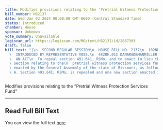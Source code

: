 ```yaml
---
title: Modifies provisions relating to the 'Pretrial Witness Protection Services Fund'
bill_number: HB2137
date: Wed Jan 03 2024 00:00:00 GMT-0600 (Central Standard Time)
status: Introduced
chamber: House
sponsor: Unknown
vote_summary: Unavailable
legiscan_url: https://legiscan.com/MO/text/HB2137/id/2867393
draft: false
bill_text: "|\n  SECOND REGULAR SESSION\n  HOUSE BILL NO. 2137\n  102ND GENERAL ASSEMBLY\n\
  \  INTRODUCED BY REPRESENTATIVE VOSS.\n  4828H.01I DANARADEMANMILLER,ChiefClerk\n\
  \  AN ACT\n  To repeal section 491.641, RSMo, and to enact in lieu thereof one new\
  \ section relating to the\n  pretrial witness protection services fund.\n  Be it\
  \ enacted by the General Assembly of the state of Missouri, as follows:\n  Section\
  \ A. Section 491.641, RSMo, is repealed and one new section enacted in lieu"
---
```

Modifies provisions relating to the "Pretrial Witness Protection Services Fund"

---

## Read Full Bill Text

You can view the full text [here](https://legiscan.com/MO/text/HB2137/id/2867393).
